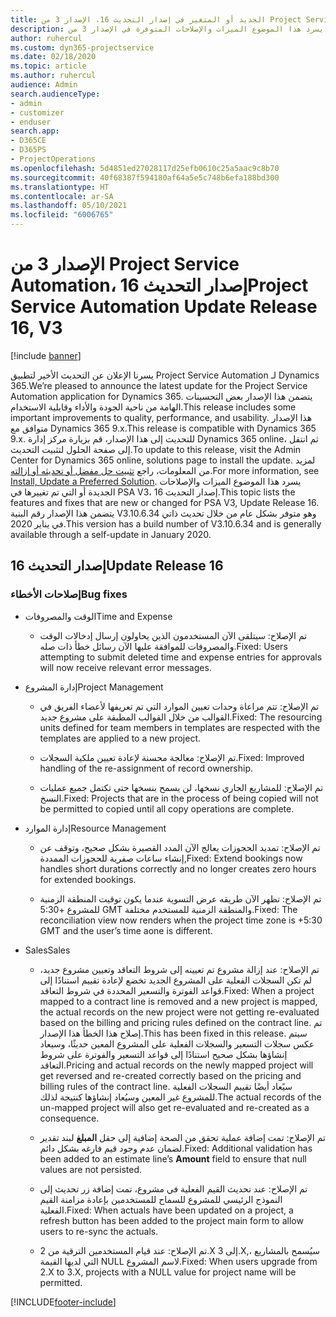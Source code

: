 ```yaml
---
title: الجديد أو المتغير في إصدار التحديث 16، الإصدار 3 من Project Service Automation
description: يسرد هذا الموضوع الميزات والإصلاحات المتوفرة في الإصدار 3 من Project Service Automation، إصدار التحديث 16.
author: ruhercul
ms.custom: dyn365-projectservice
ms.date: 02/18/2020
ms.topic: article
ms.author: ruhercul
audience: Admin
search.audienceType:
- admin
- customizer
- enduser
search.app:
- D365CE
- D365PS
- ProjectOperations
ms.openlocfilehash: 5d4851ed27028117d25efb0610c25a5aac9c8b70
ms.sourcegitcommit: 40f68387f594180af64a5e5c748b6efa188bd300
ms.translationtype: HT
ms.contentlocale: ar-SA
ms.lasthandoff: 05/10/2021
ms.locfileid: "6006765"
---
```

# <a name="project-service-automation-update-release-16-v3"></a><span data-ttu-id="b2c6d-103">الإصدار 3 من Project Service Automation، إصدار التحديث 16</span><span class="sxs-lookup"><span data-stu-id="b2c6d-103">Project Service Automation Update Release 16, V3</span></span>

[!include [banner](../includes/psa-now-project-operations.md)]

<span data-ttu-id="b2c6d-104">يسرنا الإعلان عن التحديث الأخير لتطبيق Project Service Automation لـ Dynamics 365.</span><span class="sxs-lookup"><span data-stu-id="b2c6d-104">We’re pleased to announce the latest update for the Project Service Automation application for Dynamics 365.</span></span> <span data-ttu-id="b2c6d-105">يتضمن هذا الإصدار بعض التحسينات الهامة من ناحية الجودة والأداء وقابلية الاستخدام.</span><span class="sxs-lookup"><span data-stu-id="b2c6d-105">This release includes some important improvements to quality, performance, and usability.</span></span>  <span data-ttu-id="b2c6d-106">هذا الإصدار متوافق مع Dynamics 365 9.x.</span><span class="sxs-lookup"><span data-stu-id="b2c6d-106">This release is compatible with Dynamics 365 9.x.</span></span> <span data-ttu-id="b2c6d-107">للتحديث إلى هذا الإصدار، قم بزيارة مركز إدارة Dynamics 365 online، ثم انتقل إلى صفحة الحلول لتثبيت التحديث.</span><span class="sxs-lookup"><span data-stu-id="b2c6d-107">To update to this release, visit the Admin Center for Dynamics 365 online, solutions page to install the update.</span></span> <span data-ttu-id="b2c6d-108">لمزيد من المعلومات، راجع [تثبيت حل مفضل أو تحديثه أو إزالته](/dynamics365/project-service/upgrade-psa-home-page).</span><span class="sxs-lookup"><span data-stu-id="b2c6d-108">For more information, see [Install, Update a Preferred Solution](/dynamics365/project-service/upgrade-psa-home-page).</span></span>
<span data-ttu-id="b2c6d-109">يسرد هذا الموضوع الميزات والإصلاحات الجديدة أو التي تم تغييرها في PSA V3، إصدار التحديث 16.</span><span class="sxs-lookup"><span data-stu-id="b2c6d-109">This topic lists the features and fixes that are new or changed for PSA V3, Update Release 16.</span></span> <span data-ttu-id="b2c6d-110">يتضمن هذا الإصدار رقم البنية V3.10.6.34 وهو متوفر بشكل عام من خلال تحديث ذاتي في يناير 2020.</span><span class="sxs-lookup"><span data-stu-id="b2c6d-110">This version has a build number of V3.10.6.34 and is generally available through a self-update in January 2020.</span></span>


## <a name="update-release-16"></a><span data-ttu-id="b2c6d-111">إصدار التحديث 16</span><span class="sxs-lookup"><span data-stu-id="b2c6d-111">Update Release 16</span></span>

### <a name="bug-fixes"></a><span data-ttu-id="b2c6d-112">إصلاحات الأخطاء</span><span class="sxs-lookup"><span data-stu-id="b2c6d-112">Bug fixes</span></span>

-   <span data-ttu-id="b2c6d-113">الوقت والمصروفات</span><span class="sxs-lookup"><span data-stu-id="b2c6d-113">Time and Expense</span></span>

    -   <span data-ttu-id="b2c6d-114">تم الإصلاح: سيتلقى الآن المستخدمون الذين يحاولون إرسال إدخالات الوقت والمصروفات للموافقة عليها الآن رسائل خطأ ذات صله.</span><span class="sxs-lookup"><span data-stu-id="b2c6d-114">Fixed: Users attempting to submit deleted time and expense entries for approvals will now receive relevant error messages.</span></span>

-   <span data-ttu-id="b2c6d-115">إدارة المشروع</span><span class="sxs-lookup"><span data-stu-id="b2c6d-115">Project Management</span></span>

    -   <span data-ttu-id="b2c6d-116">تم الإصلاح: تتم مراعاة وحدات تعيين الموارد‬ التي تم تعريفها لأعضاء الفريق في القوالب من خلال القوالب المطبقة على مشروع جديد.</span><span class="sxs-lookup"><span data-stu-id="b2c6d-116">Fixed: The resourcing units defined for team members in templates are respected with the templates are applied to a new project.</span></span>

    -   <span data-ttu-id="b2c6d-117">تم الإصلاح: معالجة محسنة لإعادة تعيين ملكية السجلات.</span><span class="sxs-lookup"><span data-stu-id="b2c6d-117">Fixed: Improved handling of the re-assignment of record ownership.</span></span>

    -   <span data-ttu-id="b2c6d-118">تم الإصلاح: للمشاريع الجاري نسخها، لن يسمح بنسخها حتى تكتمل جميع عمليات النسخ.</span><span class="sxs-lookup"><span data-stu-id="b2c6d-118">Fixed: Projects that are in the process of being copied will not be permitted to copied until all copy operations are complete.</span></span>

-   <span data-ttu-id="b2c6d-119">إدارة الموارد</span><span class="sxs-lookup"><span data-stu-id="b2c6d-119">Resource Management</span></span>

    -   <span data-ttu-id="b2c6d-120">تم الإصلاح: تمديد الحجوزات يعالج الآن المدد القصيرة بشكل صحيح، وتوقف عن إنشاء ساعات صفرية للحجوزات الممددة,</span><span class="sxs-lookup"><span data-stu-id="b2c6d-120">Fixed: Extend bookings now handles short durations correctly and no longer creates zero hours for extended bookings.</span></span>

    -   <span data-ttu-id="b2c6d-121">تم الإصلاح: تظهر الآن طريقه عرض التسوية عندما يكون توقيت المنطقة الزمنية للمشروع +5:30 GMT والمنطقة الزمنية للمستخدم مختلفة.</span><span class="sxs-lookup"><span data-stu-id="b2c6d-121">Fixed: The reconciliation view now renders when the project time zone is +5:30 GMT and the user’s time aone is different.</span></span>

-   <span data-ttu-id="b2c6d-122">‏‏Sales</span><span class="sxs-lookup"><span data-stu-id="b2c6d-122">Sales</span></span>

    -   <span data-ttu-id="b2c6d-123">تم الإصلاح: عند إزالة مشروع تم تعيينه إلى شروط التعاقد وتعيين مشروع جديد، لم تكن السجلات الفعلية على المشروع الجديد تخضع لإعادة تقييم استنادًا إلى قواعد الفوترة والتسعير المحددة في شروط التعاقد.</span><span class="sxs-lookup"><span data-stu-id="b2c6d-123">Fixed: When a project mapped to a contract line is removed and a new project is mapped, the actual records on the new project were not getting re-evaluated based on the billing and pricing rules defined on the contract line.</span></span> <span data-ttu-id="b2c6d-124">تم إصلاح هذا الخطأ هذا الإصدار.</span><span class="sxs-lookup"><span data-stu-id="b2c6d-124">This has been fixed in this release.</span></span> <span data-ttu-id="b2c6d-125">سيتم عكس سجلات التسعير والسجلات الفعلية على المشروع المعين حديثًا، وسيعاد إنشاؤها بشكل صحيح استنادًا إلى قواعد التسعير والفوترة على شروط التعاقد.</span><span class="sxs-lookup"><span data-stu-id="b2c6d-125">Pricing and actual records on the newly mapped project will get reversed and re-created correctly based on the pricing and billing rules of the contract line.</span></span> <span data-ttu-id="b2c6d-126">سيًعاد أيضًا تقييم السجلات الفعلية للمشروع غير المعين وسيُعاد إنشاؤها كنتيجة لذلك.</span><span class="sxs-lookup"><span data-stu-id="b2c6d-126">The actual records of the un-mapped project will also get re-evaluated and re-created as a consequence.</span></span>

    -   <span data-ttu-id="b2c6d-127">تم الإصلاح: تمت إضافة عملية تحقق من الصحة إضافية إلى حقل **المبلغ** لبند تقدير لضمان عدم وجود قيم فارغه بشكل دائم.</span><span class="sxs-lookup"><span data-stu-id="b2c6d-127">Fixed: Additional validation has been added to an estimate line’s **Amount** field to ensure that null values are not persisted.</span></span>

    -   <span data-ttu-id="b2c6d-128">تم الإصلاح: عند تحديث القيم الفعلية في مشروع، تمت إضافة زر تحديث إلى النموذج الرئيسي للمشروع للسماح للمستخدمين بإعادة مزامنة القيم الفعلية.</span><span class="sxs-lookup"><span data-stu-id="b2c6d-128">Fixed: When actuals have been updated on a project, a refresh button has been added to the project main form to allow users to re-sync the actuals.</span></span>

    -   <span data-ttu-id="b2c6d-129">تم الإصلاح: عند قيام المستخدمين الترقية من 2.X إلى 3.X,، سيُسمح بالمشاريع التي لديها القيمة NULL لاسم المشروع.</span><span class="sxs-lookup"><span data-stu-id="b2c6d-129">Fixed: When users upgrade from 2.X to 3.X, projects with a NULL value for project name will be permitted.</span></span>



[!INCLUDE[footer-include](../includes/footer-banner.md)]